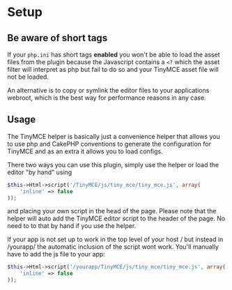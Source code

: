 Setup
=====

Be aware of short tags
----------------------

If your `php.ini` has short tags **enabled** you won't be able to load the asset files from the plugin because the Javascript contains a `<?` which the asset filter will interpret as php but fail to do so and your TinyMCE asset file will not be loaded.

An alternative is to copy or symlink the editor files to your applications webroot, which is the best way for performance reasons in any case.

Usage
-----

The TinyMCE helper is basically just a convenience helper that allows you to use php and CakePHP conventions to generate the configuration for TinyMCE and as an extra it allows you to load configs.

There two ways you can use this plugin, simply use the helper or load the editor "by hand" using

```php
$this->Html->script('/TinyMCE/js/tiny_mce/tiny_mce.js', array(
	'inline' => false
));
```

and placing your own script in the head of the page. Please note that the helper will auto add the TinyMCE editor script to the header of the page. No need to to that by hand if you use the helper.

If your app is not set up to work in the top level of your host / but instead in /yourapp/ the automatic inclusion of the script wont work. You'll manually have to add the js file to your app:

```php
$this->Html->script('/yourapp/TinyMCE/js/tiny_mce/tiny_mce.js', array(
	'inline' => false
));
```